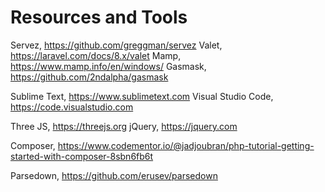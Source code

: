 # Resources and Tools

Servez, https://github.com/greggman/servez
Valet, https://laravel.com/docs/8.x/valet
Mamp, https://www.mamp.info/en/windows/
Gasmask, https://github.com/2ndalpha/gasmask

Sublime Text, https://www.sublimetext.com
Visual Studio Code, https://code.visualstudio.com

Three JS, https://threejs.org
jQuery, https://jquery.com

Composer, https://www.codementor.io/@jadjoubran/php-tutorial-getting-started-with-composer-8sbn6fb6t

Parsedown, https://github.com/erusev/parsedown